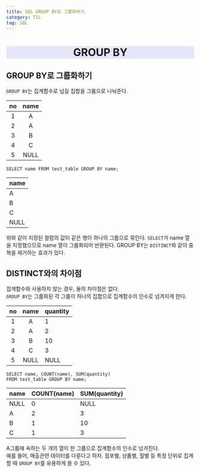 ```yaml
---
title: SQL GROUP BY로 그룹화하기
category: TIL
tag: SQL
---
```


<div align=center style='background-color:lavender'><h1>GROUP BY</h1></div>

## GROUP BY로 그룹화하기

`GROUP BY`는 집계함수로 넘길 집합을 그룹으로 나눠준다.

|no|name|
|:--:|:--:|
|1|A|
|2|A|
|3|B|
|4|C|
|5|NULL|

```
SELECT name FROM test_table GROUP BY name;
```

|name|
|-|
|A|
|B|
|C|
|NULL|

위와 같이 지정된 컬럼의 값이 같은 행이 하나의 그룹으로 묶인다. `SELECT`가 name 열을 지정했으므로 name 열이 그룹화되어 반환된다. GROUP BY는 `DISTINCT`와 같이 중복을 제거하는 효과가 있다.

## DISTINCT와의 차이점

집계함수와 사용하지 않는 경우, 둘의 차이점은 없다. <br>
`GROUP BY`는 그룹화된 각 그룹이 하나의 집합으로 집계함수의 인수로 넘겨지게 한다.


|no|name|quantity|
|:--:|:--:|-|
|1|A|1|
|2|A|2|
|3|B|10|
|4|C|3|
|5|NULL|NULL|

```
SELECT name, COUNT(name), SUM(quantity)
FROM test_table GROUP BY name;
```
|name|COUNT(name)|SUM(quantity)|
|-|-|-|
|NULL|0|NULL|
|A|2|3|
|B|1|10|
|C|1|3|

A그룹에 속하는 두 개의 열이 한 그룹으로 집계함수의 인수로 넘겨진다.
<br>
예를 들어, 매출관련 데이터를 다룬다고 하자. 점포별, 상품별, 월별 등 특정 단위로 집계할 때 `GROUP BY`를 유용하게 쓸 수 있다.